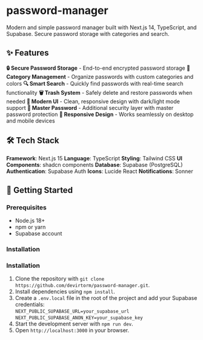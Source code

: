 # password-manager
Modern and simple password manager built with Next.js 14, TypeScript, and Supabase. Secure password storage with categories and search.

## ✨ Features

**🔒 Secure Password Storage** - End-to-end encrypted password storage
**📁 Category Management** - Organize passwords with custom categories and colors
**🔍 Smart Search** - Quickly find passwords with real-time search functionality
**🗑️ Trash System** - Safely delete and restore passwords when needed
**🎨 Modern UI** - Clean, responsive design with dark/light mode support
**🔐 Master Password** - Additional security layer with master password protection
**📱 Responsive Design** - Works seamlessly on desktop and mobile devices

## 🛠️ Tech Stack

**Framework**: Next.js 15
**Language**: TypeScript
**Styling**: Tailwind CSS
**UI Components**: shadcn components
**Database**: Supabase (PostgreSQL)
**Authentication**: Supabase Auth
**Icons**: Lucide React
**Notifications**: Sonner

## 🚀 Getting Started

### Prerequisites

- Node.js 18+ 
- npm or yarn
- Supabase account

### Installation

### Installation
1. Clone the repository with `git clone https://github.com/devirtorm/password-manager.git`.  
2. Install dependencies using `npm install`.  
3. Create a `.env.local` file in the root of the project and add your Supabase credentials:  
   `NEXT_PUBLIC_SUPABASE_URL=your_supabase_url`  
   `NEXT_PUBLIC_SUPABASE_ANON_KEY=your_supabase_key`  
4. Start the development server with `npm run dev`.  
5. Open `http://localhost:3000` in your browser.  

